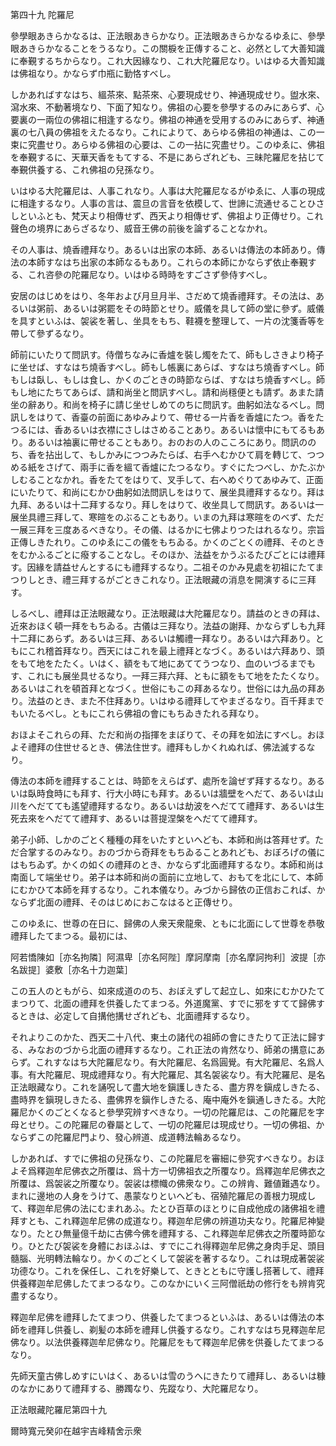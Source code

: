 

第四十九 陀羅尼  

  

 參學眼あきらかなるは、正法眼あきらかなり。正法眼あきらかなるゆゑに、參學眼あきらかなることをうるなり。この關棙を正傳すること、必然として大善知識に奉覲するちからなり。これ大因緣なり、これ大陀羅尼なり。いはゆる大善知識は佛祖なり。かならず巾瓶に勤恪すべし。  

 しかあればすなはち、縕茶來、點茶來、心要現成せり、神通現成せり。盥水來、瀉水來、不動著境なり、下面了知なり。佛祖の心要を參學するのみにあらず、心要裏の一兩位の佛祖に相逢するなり。佛祖の神通を受用するのみにあらず、神通裏の七八員の佛祖をえたるなり。これによりて、あらゆる佛祖の神通は、この一束に究盡せり。あらゆる佛祖の心要は、この一拈に究盡せり。このゆゑに、佛祖を奉覲するに、天華天香をもてする、不是にあらざれども、三昧陀羅尼を拈じて奉覲供養する、これ佛祖の兒孫なり。  

 いはゆる大陀羅尼は、人事これなり。人事は大陀羅尼なるがゆゑに、人事の現成に相逢するなり。人事の言は、震旦の言音を依模して、世諦に流通せることひさしといふとも、梵天より相傳せず、西天より相傳せず、佛祖より正傳せり。これ聲色の境界にあらざるなり、威音王佛の前後を論ずることなかれ。  

 その人事は、燒香禮拜なり。あるいは出家の本師、あるいは傳法の本師あり。傳法の本師すなはち出家の本師なるもあり。これらの本師にかならず依止奉覲する、これ咨參の陀羅尼なり。いはゆる時時をすごさず參侍すべし。  

 安居のはじめをはり、冬年および月旦月半、さだめて燒香禮拜す。その法は、あるいは粥前、あるいは粥罷をその時節とせり。威儀を具して師の堂に參ず。威儀を具すといふは、袈裟を著し、坐具をもち、鞋襪を整理して、一片の沈箋香等を帶して參ずるなり。  

 師前にいたりて問訊す。侍僧ちなみに香爐を裝し燭をたて、師もしさきより椅子に坐せば、すなはち燒香すべし。師もし帳裏にあらば、すなはち燒香すべし。師もしは臥し、もしは食し、かくのごときの時節ならば、すなはち燒香すべし。師もし地にたちてあらば、請和尚坐と問訊すべし。請和尚穩便とも請ず。あまた請坐の辭あり。和尚を椅子に請じ坐せしめてのちに問訊す。曲躬如法なるべし。問訊しをはりて、香臺の前面にあゆみよりて、帶せる一片香を香爐にたつ。香をたつるには、香あるいは衣襟にさしはさめることあり。あるいは懷中にもてるもあり。あるいは袖裏に帶せることもあり。おのおの人のこころにあり。問訊ののち、香を拈出して、もしかみにつつみたらば、右手へむかひて肩を轉じて、つつめる紙をさげて、兩手に香を縕て香爐にたつるなり。すぐにたつべし、かたぶかしむることなかれ。香をたてをはりて、叉手して、右へめぐりてあゆみて、正面にいたりて、和尚にむかひ曲躬如法問訊しをはりて、展坐具禮拜するなり。拜は九拜、あるいは十二拜するなり。拜しをはりて、收坐具して問訊す。あるいは一展坐具禮三拜して、寒暄をのぶることもあり。いまの九拜は寒暄をのべず、ただ一展三拜を三度あるべきなり。その儀、はるかに七佛よりつたはれるなり。宗旨正傳しきたれり。このゆゑにこの儀をもちゐる。かくのごとくの禮拜、そのときをむかふるごとに癈することなし。そのほか、法益をかうぶるたびごとには禮拜す。因緣を請益せんとするにも禮拜するなり。二祖そのかみ見處を初祖にたてまつりしとき、禮三拜するがごときこれなり。正法眼藏の消息を開演するに三拜す。  

 しるべし、禮拜は正法眼藏なり。正法眼藏は大陀羅尼なり。請益のときの拜は、近來おほく頓一拜をもちゐる。古儀は三拜なり。法益の謝拜、かならずしも九拜十二拜にあらず。あるいは三拜、あるいは觸禮一拜なり。あるいは六拜あり。ともにこれ稽首拜なり。西天にはこれを最上禮拜となづく。あるいは六拜あり、頭をもて地をたたく。いはく、額をもて地にあててうつなり、血のいづるまでもす、これにも展坐具せるなり。一拜三拜六拜、ともに額をもて地をたたくなり。あるいはこれを頓首拜となづく。世俗にもこの拜あるなり。世俗には九品の拜あり。法益のとき、また不住拜あり。いはゆる禮拜してやまざるなり。百千拜までもいたるべし。ともにこれら佛祖の會にもちゐきたれる拜なり。  

 おほよそこれらの拜、ただ和尚の指揮をまぼりて、その拜を如法にすべし。おほよそ禮拜の住世せるとき、佛法住世す。禮拜もしかくれぬれば、佛法滅するなり。  

 傳法の本師を禮拜することは、時節をえらばず、處所を論ぜず拜するなり。あるいは臥時食時にも拜す、行大小時にも拜す。あるいは牆壁をへだて、あるいは山川をへだてても遙望禮拜するなり。あるいは劫波をへだてて禮拜す、あるいは生死去來をへだてて禮拜す、あるいは菩提涅槃をへだてて禮拜す。  

 弟子小師、しかのごとく種種の拜をいたすといへども、本師和尚は答拜せず。ただ合掌するのみなり。おのづから奇拜をもちゐることあれども、おぼろげの儀にはもちゐず。かくの如くの禮拜のとき、かならず北面禮拜するなり。本師和尚は南面して端坐せり。弟子は本師和尚の面前に立地して、おもてを北にして、本師にむかひて本師を拜するなり。これ本儀なり。みづから歸依の正信おこれば、かならず北面の禮拜、そのはじめにおこなはると正傳せり。  

  

 このゆゑに、世尊の在日に、歸佛の人衆天衆龍衆、ともに北面にして世尊を恭敬禮拜したてまつる。最初には、  

阿若憍陳如［亦名拘隣］阿濕卑［亦名阿陛］摩訶摩南［亦名摩訶拘利］波提［亦名跋提］婆敷［亦名十力迦葉］  

 この五人のともがら、如來成道ののち、おぼえずして起立し、如來にむかひたてまつりて、北面の禮拜を供養したてまつる。外道魔黨、すでに邪をすてて歸佛するときは、必定して自搆他搆せざれども、北面禮拜するなり。  

 それよりこのかた、西天二十八代、東土の諸代の祖師の會にきたりて正法に歸する、みなおのづから北面の禮拜するなり。これ正法の肯然なり、師弟の搆意にあらず。これすなはち大陀羅尼なり。有大陀羅尼、名爲圓覺。有大陀羅尼、名爲人事。有大陀羅尼、現成禮拜なり。有大陀羅尼、其名袈裟なり。有大陀羅尼、是名正法眼藏なり。これを誦呪して盡大地を鎭護しきたる、盡方界を鎭成しきたる、盡時界を鎭現しきたる、盡佛界を鎭作しきたる、庵中庵外を鎭通しきたる。大陀羅尼かくのごとくなると參學究辨すべきなり。一切の陀羅尼は、この陀羅尼を字母とせり。この陀羅尼の眷屬として、一切の陀羅尼は現成せり。一切の佛祖、かならずこの陀羅尼門より、發心辨道、成道轉法輪あるなり。  

  

 しかあれば、すでに佛祖の兒孫なり、この陀羅尼を審細に參究すべきなり。おほよそ爲釋迦牟尼佛衣之所覆は、爲十方一切佛祖衣之所覆なり。爲釋迦牟尼佛衣之所覆は、爲袈裟之所覆なり。袈裟は標幟の佛衆なり。この辨肯、難値難遇なり。まれに邊地の人身をうけて、愚蒙なりといへども、宿殖陀羅尼の善根力現成して、釋迦牟尼佛の法にむまれあふ。たとひ百草のほとりに自成他成の諸佛祖を禮拜すとも、これ釋迦牟尼佛の成道なり。釋迦牟尼佛の辨道功夫なり。陀羅尼神變なり。たとひ無量億千劫に古佛今佛を禮拜する、これ釋迦牟尼佛衣之所覆時節なり。ひとたび袈裟を身體におほふは、すでにこれ得釋迦牟尼佛之身肉手足、頭目髓腦、光明轉法輪なり。かくのごとくして袈裟を著するなり。これは現成著袈裟功德なり。これを保任し、これを好樂して、ときとともに守護し搭著して、禮拜供養釋迦牟尼佛したてまつるなり。このなかにいく三阿僧祇劫の修行をも辨肯究盡するなり。  

 釋迦牟尼佛を禮拜したてまつり、供養したてまつるといふは、あるいは傳法の本師を禮拜し供養し、剃髪の本師を禮拜し供養するなり。これすなはち見釋迦牟尼佛なり。以法供養釋迦牟尼佛なり。陀羅尼をもて釋迦牟尼佛を供養したてまつるなり。  

  

 先師天童古佛しめすにいはく、あるいは雪のうへにきたりて禮拜し、あるいは糠のなかにありて禮拜する、勝躅なり、先蹤なり、大陀羅尼なり。  

  

正法眼藏陀羅尼第四十九  

  

 爾時寬元癸卯在越宇吉峰精舍示衆  

  




